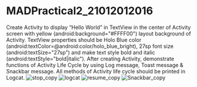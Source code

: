 # MADPractical2_21012012016

Create Activity to display “Hello World” in TextView in the center of Activity screen with yellow (android:background="#FFFF00") layout background of Activity. TextView properties should be Holo Blue color (android:textColor=@android:color/holo_blue_bright), 27sp font size (android:textSize="27sp") and make text style bold and italic (android:textStyle="bold|italic"). After creating Activity, demonstrate functions of Activity Life Cycle by using Log message, Toast message & Snackbar message. All methods of Activity life cycle should be printed in Logcat.
![stop_copy](https://user-images.githubusercontent.com/110770530/186754641-2e99ad91-5f57-4dc0-976a-cd2e05dcf63b.png)
![logcat](https://user-images.githubusercontent.com/110770530/186754665-38f4b450-1240-46a1-87c9-602cb3ae7790.png)
![resume_copy](https://user-images.githubusercontent.com/110770530/186754669-25325491-f7b7-4e00-80ca-ba9c7c8a2f78.png)
![Snackbar_copy](https://user-images.githubusercontent.com/110770530/186754673-9a9cb403-9317-4232-a0c0-b26c6be085e7.png)
